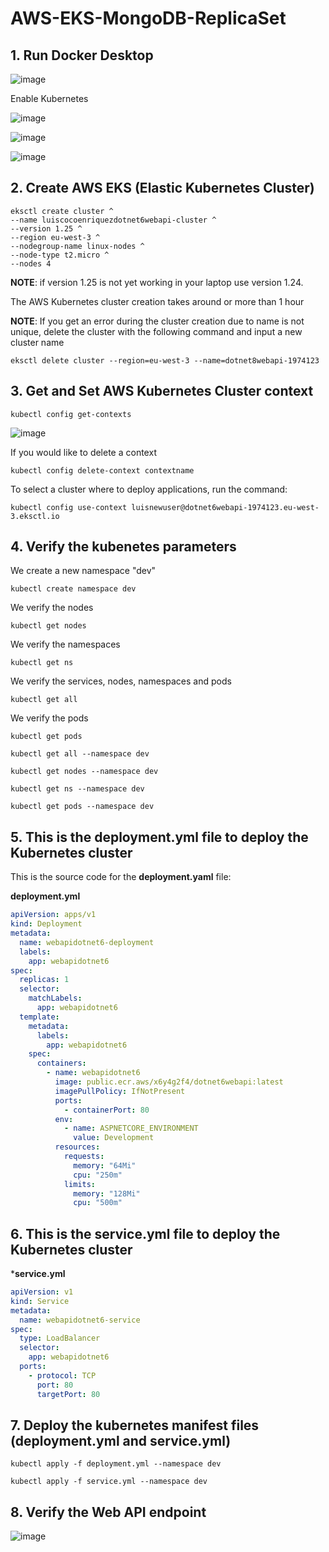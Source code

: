 # AWS-EKS-MongoDB-ReplicaSet

## 1. Run Docker Desktop

![image](https://github.com/luiscoco/AWS-EKS-MongoDB-ReplicaSet/assets/32194879/155a6ddb-7518-4ba0-9229-7e7aed13d738)

Enable Kubernetes 

![image](https://github.com/luiscoco/AWS-EKS-MongoDB-ReplicaSet/assets/32194879/658b6e28-aa7d-4ab7-a411-216b36ed5029)

![image](https://github.com/luiscoco/AWS-EKS-MongoDB-ReplicaSet/assets/32194879/ffd24cd6-be21-4086-abcd-e4cb50be949a)

![image](https://github.com/luiscoco/AWS-EKS-MongoDB-ReplicaSet/assets/32194879/f3569470-60e1-4abb-8268-27a5ebcad178)

## 2. Create AWS EKS (Elastic Kubernetes Cluster)

```
eksctl create cluster ^
--name luiscocoenriquezdotnet6webapi-cluster ^
--version 1.25 ^
--region eu-west-3 ^
--nodegroup-name linux-nodes ^
--node-type t2.micro ^
--nodes 4
```

**NOTE**: if version 1.25 is not yet working in your laptop use version 1.24.

The AWS Kubernetes cluster creation takes around or more than 1 hour

**NOTE**: If you get an error during the cluster creation due to name is not unique, delete the cluster with the following command and input a new cluster name 

```
eksctl delete cluster --region=eu-west-3 --name=dotnet8webapi-1974123
```

## 3. Get and Set AWS Kubernetes Cluster context

```
kubectl config get-contexts
```

![image](https://github.com/luiscoco/AWS-EKS-MongoDB-ReplicaSet/assets/32194879/dde4e475-0395-45e6-b781-252feb78911f)

If you would like to delete a context 

```
kubectl config delete-context contextname
```

To select a cluster where to deploy applications, run the command:

```
kubectl config use-context luisnewuser@dotnet6webapi-1974123.eu-west-3.eksctl.io
```

## 4. Verify the kubenetes parameters

We create a new namespace "dev"

```
kubectl create namespace dev
```

We verify the nodes

```
kubectl get nodes
```

We verify the namespaces

```
kubectl get ns
```

We verify the services, nodes, namespaces and pods

```
kubectl get all
```

We verify the pods

```
kubectl get pods
```

```
kubectl get all --namespace dev
```

```
kubectl get nodes --namespace dev
```

```
kubectl get ns --namespace dev
```

```
kubectl get pods --namespace dev
```

## 5.  This is the deployment.yml file to deploy the Kubernetes cluster

This is the source code for the **deployment.yaml** file:

**deployment.yml**

```yaml
apiVersion: apps/v1
kind: Deployment
metadata:
  name: webapidotnet6-deployment
  labels:
    app: webapidotnet6
spec:
  replicas: 1
  selector:
    matchLabels:
      app: webapidotnet6
  template:
    metadata:
      labels:
        app: webapidotnet6
    spec:
      containers:
        - name: webapidotnet6
          image: public.ecr.aws/x6y4g2f4/dotnet6webapi:latest
          imagePullPolicy: IfNotPresent
          ports:
            - containerPort: 80
          env:
            - name: ASPNETCORE_ENVIRONMENT
              value: Development
          resources:
            requests:
              memory: "64Mi"
              cpu: "250m"
            limits:
              memory: "128Mi"
              cpu: "500m"
```

## 6. This is the service.yml file to deploy the Kubernetes cluster

***service.yml**

```yaml
apiVersion: v1
kind: Service
metadata:
  name: webapidotnet6-service
spec:
  type: LoadBalancer
  selector:
    app: webapidotnet6
  ports:
    - protocol: TCP
      port: 80
      targetPort: 80
```

## 7. Deploy the kubernetes manifest files (deployment.yml and service.yml)

```
kubectl apply -f deployment.yml --namespace dev
```

```
kubectl apply -f service.yml --namespace dev
```

## 8. Verify the Web API endpoint

![image](https://github.com/luiscoco/AWS-EKS-MongoDB-ReplicaSet/assets/32194879/9fb5251c-87d6-416d-be98-049788ec61ef)

